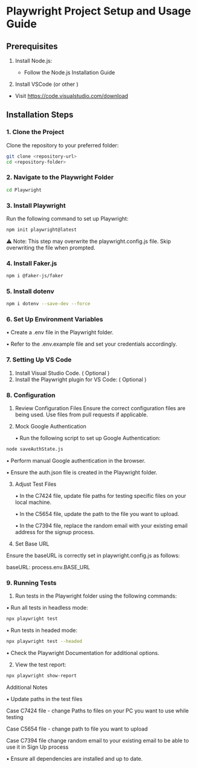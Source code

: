 #   Playwright Project Setup and Usage Guide

##  Prerequisites

1. Install Node.js:

   - Follow the Node.js Installation Guide

2. Install VSCode (or other )

  - Visit https://code.visualstudio.com/download 

## Installation Steps

### 1.  Clone the Project

Clone the repository to your preferred folder:

```bash
git clone <repository-url>
cd <repository-folder>
```

### 2.   Navigate to the Playwright Folder

```bash
cd Playwright
```

### 3.  Install Playwright

Run the following command to set up Playwright:

```bash
npm init playwright@latest
```
⚠️ Note: This step may overwrite the playwright.config.js file. Skip overwriting the file when prompted.


### 4.  Install Faker.js

```bash
npm i @faker-js/faker
```

### 5.	Install dotenv

```bash
npm i dotenv --save-dev --force
```

### 6. Set Up Environment Variables

•	Create a .env file in the Playwright folder.

•	Refer to the .env.example file and set your credentials accordingly.

### 7. Setting Up VS Code

1.	Install Visual Studio Code. ( Optional )
2.	Install the Playwright plugin for VS Code: ( Optional )


### 8. Configuration

1.	Review Configuration Files
Ensure the correct configuration files are being used. Use files from pull requests if applicable.

2.	Mock Google Authentication

	•	Run the following script to set up Google Authentication:

```bash
node saveAuthState.js
```
•	Perform manual Google authentication in the browser.

•	Ensure the auth.json file is created in the Playwright folder.


3.	Adjust Test Files

	•	In the C7424 file, update file paths for testing specific files on your local machine.
	
	•	In the C5654 file, update the path to the file you want to upload.
	
	•	In the C7394 file, replace the random email with your existing email address for the signup process.
	

4.	Set Base URL

Ensure the baseURL is correctly set in playwright.config.js as follows:

baseURL: process.env.BASE_URL

### 9. Running Tests

1.	Run tests in the Playwright folder using the following commands:

•	Run all tests in headless mode:
```bash
npx playwright test
```

•	Run tests in headed mode:
```bash
npx playwright test --headed
```
•	Check the Playwright Documentation for additional options.


2.	View the test report:
```bash
npx playwright show-report
```

Additional Notes

•	Update paths in the test files 
	
Case C7424 file - change Paths to files on your PC you want to use while testing

Case C5654 file -  change path to file you want to upload

Case C7394 file  change random email to your existing email to be able to use it in Sign Up process 

•	Ensure all dependencies are installed and up to date.